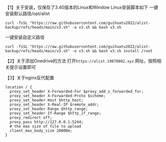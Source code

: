 【1】关于安装，仅保存了3.40版本的Linux和Window
Linux安装脚本如下
一键安装默认路径/opt/alist
```
curl -fsSL "https://raw.githubusercontent.com/guihuatu2022/alist-backup/refs/heads/main/v3.sh" -o v3.sh && bash v3.sh
```

一键安装自定义路径
```
curl -fsSL "https://raw.githubusercontent.com/guihuatu2022/alist-backup/refs/heads/main/v3.sh" -o v3.sh && bash v3.sh install /root
```

【2】关于添加Onedrive的方法
打开`https://alist.19870802.xyz` 网址，按照相关提示设置即可

【3】关于nginx反代配置
```
location / {
  proxy_set_header X-Forwarded-For $proxy_add_x_forwarded_for;
  proxy_set_header X-Forwarded-Proto $scheme;
  proxy_set_header Host $http_host;
  proxy_set_header X-Real-IP $remote_addr;
  proxy_set_header Range $http_range;
  proxy_set_header If-Range $http_if_range;
  proxy_redirect off;
  proxy_pass http://127.0.0.1:5244;
  # the max size of file to upload
  client_max_body_size 20000m;
}
```
